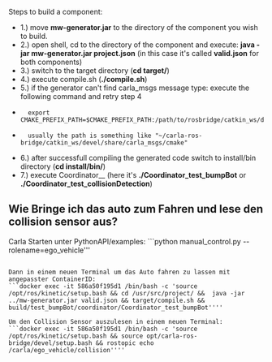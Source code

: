 Steps to build a component:

* 1.) move **mw-generator.jar** to the directory of the component you wish to build.
* 2.) open shell, cd to the directory of the component and execute: **java -jar mw-generator.jar project.json** (in this case it's called **valid.json** for both components)
* 3.) switch to the target directory (**cd target/**)
* 4.) execute compile.sh (**./compile.sh**)
* 5.) if the generator can't find carla_msgs message type: execute the following command and retry step 4
*       export CMAKE_PREFIX_PATH=$CMAKE_PREFIX_PATH:/path/to/rosbridge/catkin_ws/devel/share/carla_msgs/cmake
*       usually the path is something like "~/carla-ros-bridge/catkin_ws/devel/share/carla_msgs/cmake"
* 6.) after successfull compiling the generated code switch to install/bin directory (**cd install/bin/**)
* 7.) execute Coordinator_<model-package>_<component-name> (here it's **./Coordinator_test_bumpBot** or **./Coordinator_test_collisionDetection**)

## Wie Bringe ich das auto zum Fahren und lese den collision sensor aus?

Carla Starten
unter PythonAPI/examples: ```python manual_control.py --rolename=ego_vehicle'''

```docker run -it --rm -v $(pwd):/usr/src/project registry.git.rwth-aachen.de/monticore/embeddedmontiarc/applications/carlacomponents/emam-carla-ros-bridge'''

Dann in einem neuen Terminal um das Auto fahren zu lassen mit angepasster ContainerID:
```docker exec -it 586a50f195d1 /bin/bash -c 'source /opt/ros/kinetic/setup.bash && cd /usr/src/project/ &&  java -jar ../mw-generator.jar valid.json && target/compile.sh && build/test_bumpBot/coordinator/Coordinator_test_bumpBot''''

Um den Collision Sensor auszulesen in einem neuen Terminal:
```docker exec -it 586a50f195d1 /bin/bash -c 'source /opt/ros/kinetic/setup.bash && source opt/carla-ros-bridge/devel/setup.bash && rostopic echo /carla/ego_vehicle/collision''''